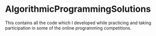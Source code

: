 # AlgorithmicProgrammingSolutions

This contains all the code which I developed while practicing and taking participation in some of the online programming competitions.
